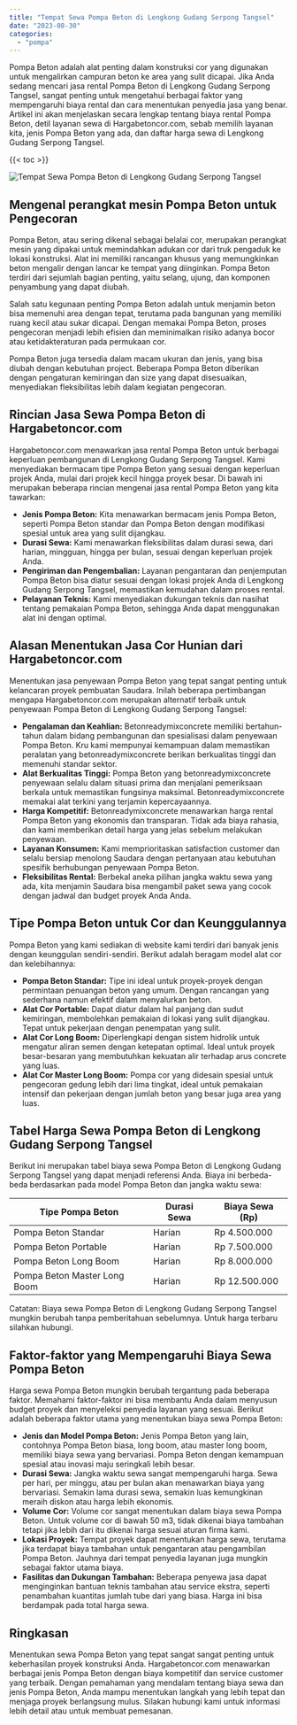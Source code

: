```yaml
---
title: "Tempat Sewa Pompa Beton di Lengkong Gudang Serpong Tangsel"
date: "2023-08-30"
categories: 
  - "pompa"
---
```




Pompa Beton adalah alat penting dalam konstruksi cor yang digunakan untuk mengalirkan campuran beton ke area yang sulit dicapai. Jika Anda sedang mencari jasa rental Pompa Beton di Lengkong Gudang Serpong Tangsel, sangat penting untuk mengetahui berbagai faktor yang mempengaruhi biaya rental dan cara menentukan penyedia jasa yang benar. Artikel ini akan menjelaskan secara lengkap tentang biaya rental Pompa Beton, detil layanan sewa di Hargabetoncor.com, sebab memilih layanan kita, jenis Pompa Beton yang ada, dan daftar harga sewa di Lengkong Gudang Serpong Tangsel.

{{< toc >}}

![Tempat Sewa Pompa Beton di Lengkong Gudang Serpong Tangsel](https://hargareadymixid.github.io/pompa/concrete-pump%20(18).png)

## Mengenal perangkat mesin Pompa Beton untuk Pengecoran

Pompa Beton, atau sering dikenal sebagai belalai cor, merupakan perangkat mesin yang dipakai untuk memindahkan adukan cor dari truk pengaduk ke lokasi konstruksi. Alat ini memiliki rancangan khusus yang memungkinkan beton mengalir dengan lancar ke tempat yang diinginkan. Pompa Beton terdiri dari sejumlah bagian penting, yaitu selang, ujung, dan komponen penyambung yang dapat diubah.

Salah satu kegunaan penting Pompa Beton adalah untuk menjamin beton bisa memenuhi area dengan tepat, terutama pada bangunan yang memiliki ruang kecil atau sukar dicapai. Dengan memakai Pompa Beton, proses pengecoran menjadi lebih efisien dan meminimalkan risiko adanya bocor atau ketidakteraturan pada permukaan cor.

Pompa Beton juga tersedia dalam macam ukuran dan jenis, yang bisa diubah dengan kebutuhan project. Beberapa Pompa Beton diberikan dengan pengaturan kemiringan dan size yang dapat disesuaikan, menyediakan fleksibilitas lebih dalam kegiatan pengecoran.

## Rincian Jasa Sewa Pompa Beton di Hargabetoncor.com

Hargabetoncor.com menawarkan jasa rental Pompa Beton untuk berbagai keperluan pembangunan di Lengkong Gudang Serpong Tangsel. Kami menyediakan bermacam tipe Pompa Beton yang sesuai dengan keperluan projek Anda, mulai dari projek kecil hingga proyek besar. Di bawah ini merupakan beberapa rincian mengenai jasa rental Pompa Beton yang kita tawarkan:

- **Jenis Pompa Beton:** Kita menawarkan bermacam jenis Pompa Beton, seperti Pompa Beton standar dan Pompa Beton dengan modifikasi spesial untuk area yang sulit dijangkau.
- **Durasi Sewa:** Kami menawarkan fleksibilitas dalam durasi sewa, dari harian, mingguan, hingga per bulan, sesuai dengan keperluan projek Anda.
- **Pengiriman dan Pengembalian:** Layanan pengantaran dan penjemputan Pompa Beton bisa diatur sesuai dengan lokasi projek Anda di Lengkong Gudang Serpong Tangsel, memastikan kemudahan dalam proses rental.
- **Pelayanan Teknis:** Kami menyediakan dukungan teknis dan nasihat tentang pemakaian Pompa Beton, sehingga Anda dapat menggunakan alat ini dengan optimal.

## Alasan Menentukan Jasa Cor Hunian dari Hargabetoncor.com

Menentukan jasa penyewaan Pompa Beton yang tepat sangat penting untuk kelancaran proyek pembuatan Saudara. Inilah beberapa pertimbangan mengapa Hargabetoncor.com merupakan alternatif terbaik untuk penyewaan Pompa Beton di Lengkong Gudang Serpong Tangsel:

- **Pengalaman dan Keahlian:** Betonreadymixconcrete memiliki bertahun-tahun dalam bidang pembangunan dan spesialisasi dalam penyewaan Pompa Beton. Kru kami mempunyai kemampuan dalam memastikan peralatan yang betonreadymixconcrete berikan berkualitas tinggi dan memenuhi standar sektor.
- **Alat Berkualitas Tinggi:** Pompa Beton yang betonreadymixconcrete penyewaan selalu dalam situasi prima dan menjalani pemeriksaan berkala untuk memastikan fungsinya maksimal. Betonreadymixconcrete memakai alat terkini yang terjamin kepercayaannya.
- **Harga Kompetitif:** Betonreadymixconcrete menawarkan harga rental Pompa Beton yang ekonomis dan transparan. Tidak ada biaya rahasia, dan kami memberikan detail harga yang jelas sebelum melakukan penyewaan.
- **Layanan Konsumen:** Kami memprioritaskan satisfaction customer dan selalu bersiap menolong Saudara dengan pertanyaan atau kebutuhan spesifik berhubungan penyewaan Pompa Beton.
- **Fleksibilitas Rental:** Berbekal aneka pilihan jangka waktu sewa yang ada, kita menjamin Saudara bisa mengambil paket sewa yang cocok dengan jadwal dan budget proyek Anda Anda.

## Tipe Pompa Beton untuk Cor dan Keunggulannya

Pompa Beton yang kami sediakan di website kami terdiri dari banyak jenis dengan keunggulan sendiri-sendiri. Berikut adalah beragam model alat cor dan kelebihannya:

- **Pompa Beton Standar:** Tipe ini ideal untuk proyek-proyek dengan permintaan penuangan beton yang umum. Dengan rancangan yang sederhana namun efektif dalam menyalurkan beton.
- **Alat Cor Portable:** Dapat diatur dalam hal panjang dan sudut kemiringan, membolehkan pemakaian di lokasi yang sulit dijangkau. Tepat untuk pekerjaan dengan penempatan yang sulit.
- **Alat Cor Long Boom:** Diperlengkapi dengan sistem hidrolik untuk mengatur aliran semen dengan ketepatan optimal. Ideal untuk proyek besar-besaran yang membutuhkan kekuatan alir terhadap arus concrete yang luas.
- **Alat Cor Master Long Boom:** Pompa cor yang didesain spesial untuk pengecoran gedung lebih dari lima tingkat, ideal untuk pemakaian intensif dan pekerjaan dengan jumlah beton yang besar juga area yang luas.

## Tabel Harga Sewa Pompa Beton di Lengkong Gudang Serpong Tangsel

Berikut ini merupakan tabel biaya sewa Pompa Beton di Lengkong Gudang Serpong Tangsel yang dapat menjadi referensi Anda. Biaya ini berbeda-beda berdasarkan pada model Pompa Beton dan jangka waktu sewa:

| Tipe Pompa Beton | Durasi Sewa | Biaya Sewa (Rp) |
| --- | --- | --- |
| Pompa Beton Standar | Harian | Rp 4.500.000 |
| Pompa Beton Portable | Harian | Rp 7.500.000 |
| Pompa Beton Long Boom | Harian | Rp 8.000.000 |
| Pompa Beton Master Long Boom | Harian | Rp 12.500.000 |

Catatan: Biaya sewa Pompa Beton di Lengkong Gudang Serpong Tangsel mungkin berubah tanpa pemberitahuan sebelumnya. Untuk harga terbaru silahkan hubungi.

## Faktor-faktor yang Mempengaruhi Biaya Sewa Pompa Beton

Harga sewa Pompa Beton mungkin berubah tergantung pada beberapa faktor. Memahami faktor-faktor ini bisa membantu Anda dalam menyusun budget proyek dan menyeleksi penyedia layanan yang sesuai. Berikut adalah beberapa faktor utama yang menentukan biaya sewa Pompa Beton:

- **Jenis dan Model Pompa Beton:** Jenis Pompa Beton yang lain, contohnya Pompa Beton biasa, long boom, atau master long boom, memiliki biaya sewa yang bervariasi. Pompa Beton dengan kemampuan spesial atau inovasi maju seringkali lebih besar.
- **Durasi Sewa:** Jangka waktu sewa sangat mempengaruhi harga. Sewa per hari, per minggu, atau per bulan akan menawarkan biaya yang bervariasi. Semakin lama durasi sewa, semakin luas kemungkinan meraih diskon atau harga lebih ekonomis.
- **Volume Cor:** Volume cor sangat menentukan dalam biaya sewa Pompa Beton. Untuk volume cor di bawah 50 m3, tidak dikenai biaya tambahan tetapi jika lebih dari itu dikenai harga sesuai aturan firma kami.
- **Lokasi Proyek:** Tempat proyek dapat menentukan harga sewa, terutama jika terdapat biaya tambahan untuk pengantaran atau pengambilan Pompa Beton. Jauhnya dari tempat penyedia layanan juga mungkin sebagai faktor utama biaya.
- **Fasilitas dan Dukungan Tambahan:** Beberapa penyewa jasa dapat menginginkan bantuan teknis tambahan atau service ekstra, seperti penambahan kuantitas jumlah tube dari yang biasa. Harga ini bisa berdampak pada total harga sewa.

## Ringkasan

Menentukan sewa Pompa Beton yang tepat sangat sangat penting untuk keberhasilan proyek konstruksi Anda. Hargabetoncor.com menawarkan berbagai jenis Pompa Beton dengan biaya kompetitif dan service customer yang terbaik. Dengan pemahaman yang mendalam tentang biaya sewa dan jenis Pompa Beton, Anda mampu menentukan langkah yang lebih tepat dan menjaga proyek berlangsung mulus. Silakan hubungi kami untuk informasi lebih detail atau untuk membuat pemesanan.
